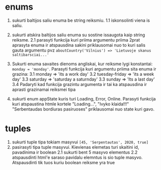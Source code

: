 # enums

1. sukurti baltijos saliu enuma be string reiksmiu.
   1.1 iskonsolinti viena is saliu.
2. sukurti atskira baltijos saliu enuma su sostine issaugota kaip string reiksme.
   2.1 parasyti funkcija kuri priima argumentu priima 2prat aprasyta enuma ir atspausdina sakini priklausomai nuo to kuri salis gauta argumentu
   pvz `aboutCountry('Vilnius') => 'Lietuvoje skanus saltibarsciai...'`
3. Sukurti enuma savaites dienoms angliskai, kur reiksme lygi konstantai: `monday = 'monday'`. Parasyti funkcija kuri argumentu priima sita enuma ir grazina:
   3.1 monday => 'its a work day'
   3.2 tuesday-friday => 'its a week day'
   3.3 saturday => 'saturday a saturnday'
   3.3 sunday => 'Its a last day'
   3.4 Padaryti kad funkcija grazintu argumenta ir tai ka atspausdina ir aprasti grazinamai reiksmei tipa

4. sukurti enum appState kuris turi Loading, Error, Online. Parasyti funkcija kuri atspaustina htmle kortele "Loading...", "Ivyko klaida!!!" "Serbentaudas bordiuras pasiruoses" priklausomai nuo state kuri gavo.

# tuples

1. sukurti tuple tipa tokiam masyvui
   `[45, 'Serpentautas', 2020, true]`
2. pasirasyti tipa tuple masyvui. Kievienas elemetas turi skaitini id, pavadinima ir boolean
   2.1 sukurti bent 5 masyvo elementus
   2.2 atspausdinti html'e saraso pavidalu elemntus is sio tuple masyvo. Atspausdinti tik tuos kuriu boolean reiksme yra true
